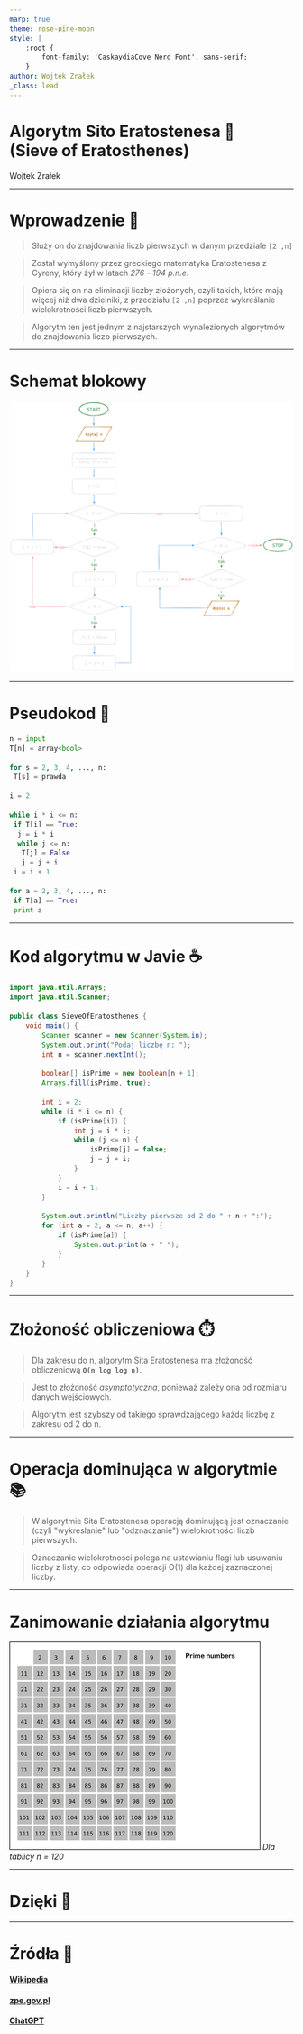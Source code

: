 ```yaml
---
marp: true
theme: rose-pine-moon
style: |
    :root {
        font-family: 'CaskaydiaCove Nerd Font', sans-serif;
    }
author: Wojtek Zrałek
_class: lead
---
```


<style>
section.center > * {
  text-align: center;
}
</style>

<!-- _class: center -->

# Algorytm Sito Eratostenesa 🔢<br>(Sieve of Eratosthenes)

Wojtek Zrałek

---

# Wprowadzenie 🌟

> Służy on do znajdowania liczb pierwszych w danym przedziale `[2 ,n]`

> Został wymyślony przez greckiego matematyka Eratostenesa z Cyreny, który żył w latach _276_ - _194 p.n.e._

> Opiera się on na eliminacji liczby złożonych, czyli takich, które mają więcej niż dwa dzielniki, z przedziału `[2 ,n]` poprzez wykreślanie wielokrotności liczb pierwszych.

> Algorytm ten jest jednym z najstarszych wynalezionych algorytmów do znajdowania liczb pierwszych.

---

# Schemat blokowy

![bg right:72.5% 72.5%](./assets/block-diagram.png)

---

# Pseudokod 🧩

```python
n = input
T[n] = array<bool>

for s = 2, 3, 4, ..., n:
 T[s] = prawda

i = 2

while i * i <= n:
 if T[i] == True:
  j = i * i
  while j <= n:
   T[j] = False
   j = j + i
 i = i + 1

for a = 2, 3, 4, ..., n:
 if T[a] == True:
 print a
```

---

# Kod algorytmu w Javie ☕

```java
import java.util.Arrays;
import java.util.Scanner;

public class SieveOfEratosthenes {
    void main() {
        Scanner scanner = new Scanner(System.in);
        System.out.print("Podaj liczbę n: ");
        int n = scanner.nextInt();

        boolean[] isPrime = new boolean[n + 1];
        Arrays.fill(isPrime, true);

        int i = 2;
        while (i * i <= n) {
            if (isPrime[i]) {
                int j = i * i;
                while (j <= n) {
                    isPrime[j] = false;
                    j = j + i;
                }
            }
            i = i + 1;
        }

        System.out.println("Liczby pierwsze od 2 do " + n + ":");
        for (int a = 2; a <= n; a++) {
            if (isPrime[a]) {
                System.out.print(a + " ");
            }
        }
    }
}
```

---

# Złożoność obliczeniowa ⏱️

> Dla zakresu do n, algorytm Sita Eratostenesa ma złożoność obliczeniową **`O(n log log n)`**.

> Jest to złożoność _<ins>asymptotyczna</ins>_, ponieważ zależy ona od rozmiaru danych wejściowych.

> Algorytm jest szybszy od takiego sprawdzającego każdą liczbę z zakresu od 2 do n.

---

# Operacja dominująca w algorytmie 📚

> W algorytmie Sita Eratostenesa operacją dominującą jest oznaczanie (czyli "wykreslanie" lub "odznaczanie") wielokrotności liczb pierwszych.

> Oznaczanie wielokrotności polega na ustawianiu flagi lub usuwaniu liczby z listy, co odpowiada operacji O(1) dla każdej zaznaczonej liczby.

---

# Zanimowanie działania algorytmu

![bg right:64% 80% drop-shadow](./assets/algorithm-animation.gif)
_Dla tablicy n = 120_

---

<!-- _class: center -->

# Dzięki 💜

---

<!-- _class: center -->

# Źródła 🔗

#### [Wikipedia](https://en.wikipedia.org/wiki/Sieve_of_Eratosthenes)

#### [zpe.gov.pl](https://zpe.gov.pl/pdf/P7MwVxKT0)

#### [ChatGPT](https://chat.openai.com/)
